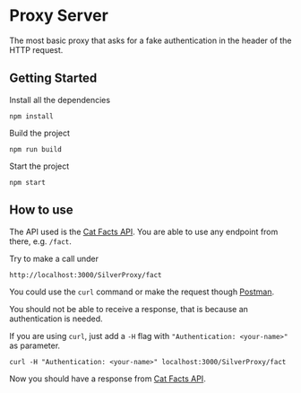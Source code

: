 # Proxy Server

The most basic proxy that asks for a fake authentication in the header of the HTTP request.

## Getting Started

Install all the dependencies
```
npm install
```

Build the project
```
npm run build
```

Start the project
```
npm start
```

## How to use

The API used is the [Cat Facts API](https://catfact.ninja/). You are able to use any endpoint from there, e.g. `/fact`.

Try to make a call under 
```
http://localhost:3000/SilverProxy/fact
```
You could use the `curl` command or make the request though [Postman](https://www.postman.com/).

You should not be able to receive a response, that is because an authentication is needed.

If you are using `curl`, just add a `-H` flag with `"Authentication: <your-name>"` as parameter.
```
curl -H "Authentication: <your-name>" localhost:3000/SilverProxy/fact
```
Now you should have a response from [Cat Facts API](https://catfact.ninja/).
